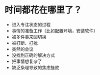 # 时间都花在哪里了？



* 进入专注状态的过程
* 事情的准备工作（比如配置环境，安装软件）
* 被多件事来回切换
* 被打断、打扰
* 突然的会议
* 没找到正确的解决方式
* 把事情想复杂了
* 缺乏条理导致的焦虑挫败



